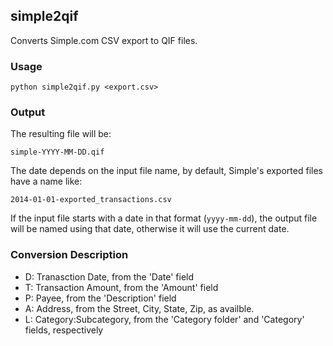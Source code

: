 ## simple2qif

Converts Simple.com CSV export to QIF files.

### Usage

    python simple2qif.py <export.csv>

### Output

The resulting file will be:

    simple-YYYY-MM-DD.qif

The date depends on the input file name, by default, Simple's exported files
have a name like:

    2014-01-01-exported_transactions.csv

If the input file starts with a date in that format (`yyyy-mm-dd`), the output
file will be named using that date, otherwise it will use the current date.

### Conversion Description

* D: Tranasction Date, from the 'Date' field
* T: Transaction Amount, from the 'Amount' field
* P: Payee, from the 'Description' field
* A: Address, from the Street, City, State, Zip, as availble.
* L: Category:Subcategory, from the 'Category folder' and 'Category' fields,
	respectively
